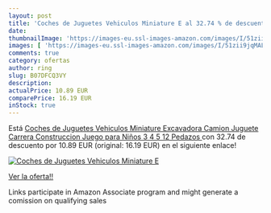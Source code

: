```yaml
---
layout: post
title: 'Coches de Juguetes Vehiculos Miniature E al 32.74 % de descuento'
date: 
thumbnailImage: 'https://images-eu.ssl-images-amazon.com/images/I/51zii9jqMAL._SL200_.jpg'
images: [ 'https://images-eu.ssl-images-amazon.com/images/I/51zii9jqMAL._SL200_.jpg' ]
comments: true
category: ofertas
author: ring
slug: B07DFCQ3VY
description:
actualPrice: 10.89 EUR
comparePrice: 16.19 EUR
inStock: true
---
```


Está [Coches de Juguetes Vehiculos Miniature Excavadora Camion Juguete Carrera Construccion Juego para Niños 3 4 5  12 Pedazos ](https://www.amazon.es/dp/B07DFCQ3VY/?tag=tolees-21) con 32.74 de descuento por 10.89 EUR (original: 16.19 EUR) en el siguiente enlace!

[![Coches de Juguetes Vehiculos Miniature E](https://images-eu.ssl-images-amazon.com/images/I/51zii9jqMAL._SL200_.jpg)](https://www.amazon.es/dp/B07DFCQ3VY/?tag=tolees-21)

[Ver la oferta!!](https://www.amazon.es/dp/B07DFCQ3VY/?tag=tolees-21)

Links participate in Amazon Associate program and might generate a comission on qualifying sales


